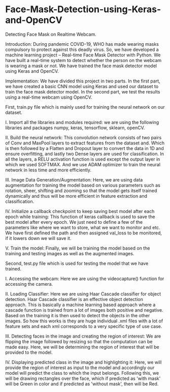 # Face-Mask-Detection-using-Keras-and-OpenCV
Detecting Face Mask on Realtime Webcam.



Introduction: 
During pandemic COVID-19, WHO has made wearing masks compulsory to protect against this deadly virus. So, we have developed a machine learning project – Real-time Face Mask Detector with Python. We have built a real-time system to detect whether the person on the webcam is wearing a mask or not. We have trained the face mask detector model using Keras and OpenCV.



Implementation:
We have divided this project in two parts. In the first part, we have created a basic CNN model using Keras and used our dataset to train the face mask detector model. In the second part, we test the results using a real-time webcam using OpenCV.


First, train.py file which is mainly used for training the neural network on our dataset.

I. Import all the libraries and modules required: we are using the following libraries and packages numpy, keras, tensorflow, sklearn, openCV.

II. Build the neural network: This convolution network consists of two pairs of Conv and MaxPool layers to extract features from the dataset and. Which is then followed by a Flatten and Dropout layer to convert the data in 1D and ensure overfitting, and lastly two Dense layers are used for classification. In all the layers, a RELU activation function is used except the output layer in which we used SOFTMAX. And we use ADAM optimizer to train the neural network in less time and more efficiently.

III. Image Data Generation/Augmentation: Here, we are using data augmentation for training the model based on various parameters such as rotation, sheer, shifting and zooming so that the model gets itself trained dynamically and thus will be more efficient in feature extraction and classification.

IV. Initialize a callback checkpoint to keep saving best model after each epoch while training: This function of keras callback is used to save the best model after every epoch. We just need to define a few of the parameters like where we want to store, what we want to monitor and etc. We have first defined the path and then assigned val_loss to be monitored, if it lowers down we will save it.

V. Train the model: Finally, we will be training the model based on the training and testing images as well as the augmented images.


Second, test.py file which is used for testing the model that we have trained.

I. Accessing the webcam: Here we are using the videocapture() function for accessing the camera.

II. Loading Classifier: Here we are using Haar Cascade classifier for object detection. Haar Cascade classifier is an effective object detection approach. This is basically a machine learning based approach where a cascade function is trained from a lot of images both positive and negative. Based on the training it is then used to detect the objects in the other images. So how this works is they are huge individual .xml files with a lot of feature sets and each xml corresponds to a very specific type of use case.

III. Detecting faces in the image and creating the region of interest: We are flipping the image followed by resizing so that the computation can 
be made easy. Here, we will be determining the region of interest that will be provided to the model.

IV. Displaying predicted class in the image and highlighting it: Here, we will provide the region of interest as input to the model and accordingly our model will predict the class to which the input belongs. Following this, we will be drawing rectangles over the face, which if predicted as 'with mask' will be Green in color and if predicted as 'without mask', then will be Red.
